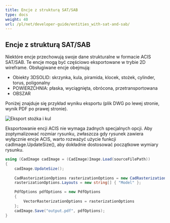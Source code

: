 ```yaml
---
title: Encje z strukturą SAT/SAB
type: docs
weight: 40
url: /pl/net/developer-guide/entities_with-sat-and-sab/
---
```


## **Encje z strukturą SAT/SAB**

Niektóre encje przechowują swoje dane strukturalne w formacie ACIS SAT/SAB. Te encje mogą być częściowo eksportowane w trybie 2D wireframe. Obsługiwane encje obejmują:

*	Obiekty 3DSOLID: skrzynka, kula, piramida, klocek, stożek, cylinder, torus, poligonalny
*	POWIERZCHNIA: płaska, wyciągnięta, obrócona, przetransportowana
*	OBSZAR

Poniżej znajduje się przykład wyniku eksportu (plik DWG po lewej stronie, wynik PDF po prawej stronie).

![Eksport stożka i kul](/cad/_assets/guide/coneAndSpheres.png)

Eksportowanie encji ACIS nie wymaga żadnych specjalnych opcji. Aby zoptymalizować rozmiar rysunku, zwłaszcza gdy rysunek zawiera wyłącznie encje ACIS, warto rozważyć użycie funkcji cadImage.UpdateSize(), aby dokładnie dostosować początkowe wymiary rysunku.

```csharp
using (CadImage cadImage = (CadImage)Image.Load(sourceFilePath))
{
	cadImage.UpdateSize();
	
	CadRasterizationOptions rasterizationOptions = new CadRasterizationOptions();
	rasterizationOptions.Layouts = new string[] { "Model" };

	PdfOptions pdfOptions = new PdfOptions
	{
		VectorRasterizationOptions = rasterizationOptions
	};
	cadImage.Save("output.pdf", pdfOptions);
}
```
